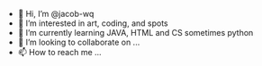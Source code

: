 - 👋 Hi, I’m @jacob-wq
- 👀 I’m interested in art, coding, and spots
- 🌱 I’m currently learning JAVA, HTML and CS sometimes python
- 💞️ I’m looking to collaborate on ...
- 📫 How to reach me ...

<!---
jacob-wq/jacob-wq is a ✨ special ✨ repository because its `README.md` (this file) appears on your GitHub profile.
You can click the Preview link to take a look at your changes.
--->

